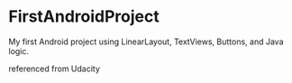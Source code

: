 # FirstAndroidProject

My first Android project using LinearLayout, TextViews, Buttons, and Java logic. 

referenced from Udacity
